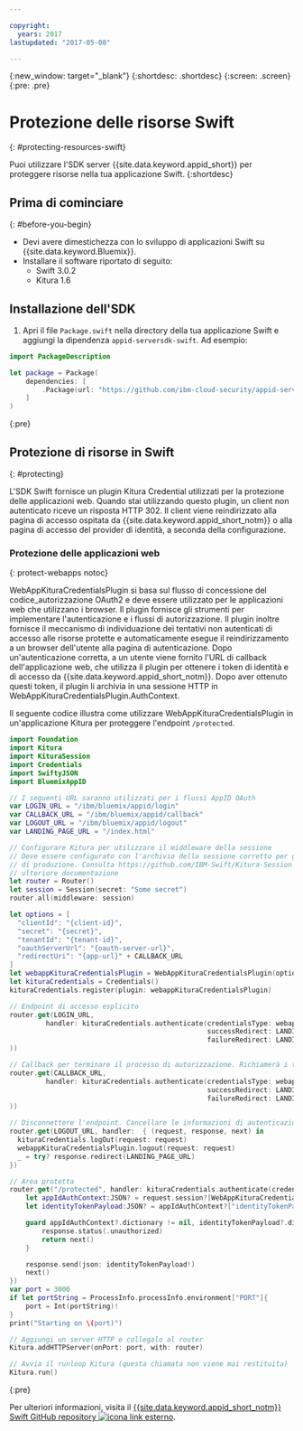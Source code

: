 ```yaml
---

copyright:
  years: 2017
lastupdated: "2017-05-08"

---
```


{:new_window: target="_blank"}
{:shortdesc: .shortdesc}
{:screen: .screen}
{:pre: .pre}


# Protezione delle risorse Swift
{: #protecting-resources-swift}

Puoi utilizzare l'SDK server {{site.data.keyword.appid_short}} per proteggere risorse nella tua applicazione Swift.
{:shortdesc}


## Prima di cominciare
{: #before-you-begin}

* Devi avere dimestichezza con lo sviluppo di applicazioni Swift su {{site.data.keyword.Bluemix}}.
* Installare il software riportato di seguito:
    * Swift 3.0.2
    * Kitura 1.6


## Installazione dell'SDK

1. Apri il file `Package.swift` nella directory della tua applicazione Swift e aggiungi la dipendenza `appid-serversdk-swift`. Ad esempio:

  ```swift
  import PackageDescription

  let package = Package(
      dependencies: [
          .Package(url: "https://github.com/ibm-cloud-security/appid-serversdk-swift.git", majorVersion: 1)
      ]
  )
  ```
  {:pre}

## Protezione di risorse in Swift
{: #protecting}

L'SDK Swift fornisce un plugin Kitura Credential utilizzati per la protezione delle applicazioni web. Quando stai utilizzando questo plugin, un client non autenticato riceve un risposta HTTP 302. Il client viene reindirizzato alla pagina di accesso ospitata da {{site.data.keyword.appid_short_notm}} o alla pagina di accesso del provider di identità, a seconda della configurazione.



### Protezione delle applicazioni web
{: protect-webapps notoc}

WebAppKituraCredentialsPlugin si basa sul flusso di concessione del codice_autorizzazione OAuth2 e deve essere utilizzato per le applicazioni web che utilizzano i browser. Il plugin fornisce gli strumenti per implementare l'autenticazione e i flussi di autorizzazione. Il plugin inoltre fornisce il meccanismo di individuazione dei tentativi non autenticati di accesso alle risorse protette e automaticamente esegue il reindirizzamento a un browser dell'utente alla pagina di autenticazione. Dopo un'autenticazione corretta, a un utente viene fornito l'URL di callback dell'applicazione web, che utilizza il plugin per ottenere i token di identità e di accesso da {{site.data.keyword.appid_short_notm}}. Dopo aver ottenuto questi token, il plugin li archivia in una sessione HTTP in WebAppKituraCredentialsPlugin.AuthContext.

Il seguente codice illustra come utilizzare WebAppKituraCredentialsPlugin in un'applicazione Kitura per proteggere l'endpoint `/protected`.

  ```swift
  import Foundation
  import Kitura
  import KituraSession
  import Credentials
  import SwiftyJSON
  import BluemixAppID

  // I seguenti URL saranno utilizzati per i flussi AppID OAuth
  var LOGIN_URL = "/ibm/bluemix/appid/login"
  var CALLBACK_URL = "/ibm/bluemix/appid/callback"
  var LOGOUT_URL = "/ibm/bluemix/appid/logout"
  var LANDING_PAGE_URL = "/index.html"

  // Configurare Kitura per utilizzare il middleware della sessione
  // Deve essere configurato con l'archivio della sessione corretto per gli ambienti
  // di produzione. Consulta https://github.com/IBM-Swift/Kitura-Session per
  // ulteriore documentazione
  let router = Router()
  let session = Session(secret: "Some secret")
  router.all(middleware: session)

  let options = [
  	"clientId": "{client-id}",
  	"secret": "{secret}",
  	"tenantId": "{tenant-id}",
  	"oauthServerUrl": "{oauth-server-url}",
  	"redirectUri": "{app-url}" + CALLBACK_URL
  ]
  let webappKituraCredentialsPlugin = WebAppKituraCredentialsPlugin(options: options)
  let kituraCredentials = Credentials()
  kituraCredentials.register(plugin: webappKituraCredentialsPlugin)

  // Endpoint di accesso esplicito
  router.get(LOGIN_URL,
  		   handler: kituraCredentials.authenticate(credentialsType: webappKituraCredentialsPlugin.name,
  												   successRedirect: LANDING_PAGE_URL,
  												   failureRedirect: LANDING_PAGE_URL
  ))

  // Callback per terminare il processo di autorizzazione. Richiamerà i token di identità e di accesso da AppID
  router.get(CALLBACK_URL,
  		   handler: kituraCredentials.authenticate(credentialsType: webappKituraCredentialsPlugin.name,
  												   successRedirect: LANDING_PAGE_URL,
  												   failureRedirect: LANDING_PAGE_URL
  ))

  // Disconnettere l'endpoint. Cancellare le informazioni di autenticazione dalla sessione
  router.get(LOGOUT_URL, handler:  { (request, response, next) in
  	kituraCredentials.logOut(request: request)
  	webappKituraCredentialsPlugin.logout(request: request)
  	_ = try? response.redirect(LANDING_PAGE_URL)
  })

  // Area protetta
  router.get("/protected", handler: kituraCredentials.authenticate(credentialsType: webappKituraCredentialsPlugin.name), { (request, response, next) in
      let appIdAuthContext:JSON? = request.session?[WebAppKituraCredentialsPlugin.AuthContext]
      let identityTokenPayload:JSON? = appIdAuthContext?["identityTokenPayload"]

      guard appIdAuthContext?.dictionary != nil, identityTokenPayload?.dictionary != nil else {
          response.status(.unauthorized)
          return next()
      }

      response.send(json: identityTokenPayload!)
      next()
  })
  var port = 3000
  if let portString = ProcessInfo.processInfo.environment["PORT"]{
      port = Int(portString)!
  }
  print("Starting on \(port)")

  // Aggiungi un server HTTP e collegalo al router
  Kitura.addHTTPServer(onPort: port, with: router)

  // Avvia il runloop Kitura (questa chiamata non viene mai restituita)
  Kitura.run()
  ```
  {:pre}

Per ulteriori informazioni, visita il <a href="https://github.com/ibm-cloud-security/appid-serversdk-swift" target="_blank">{{site.data.keyword.appid_short_notm}} Swift GitHub repository <img src="../../icons/launch-glyph.svg" alt="icona link esterno"></a>.
